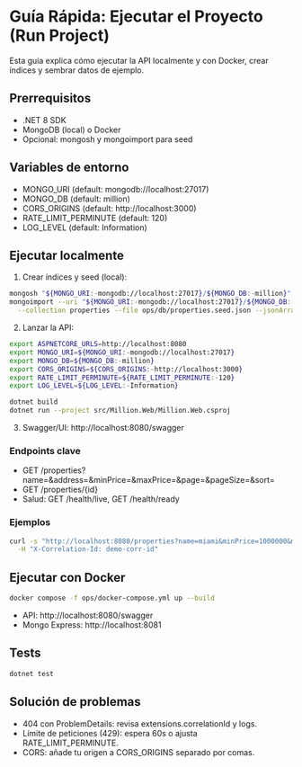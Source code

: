 # Guía Rápida: Ejecutar el Proyecto (Run Project)

Esta guía explica cómo ejecutar la API localmente y con Docker, crear índices y sembrar datos de ejemplo.

## Prerrequisitos
- .NET 8 SDK
- MongoDB (local) o Docker
- Opcional: mongosh y mongoimport para seed

## Variables de entorno
- MONGO_URI (default: mongodb://localhost:27017)
- MONGO_DB (default: million)
- CORS_ORIGINS (default: http://localhost:3000)
- RATE_LIMIT_PERMINUTE (default: 120)
- LOG_LEVEL (default: Information)

## Ejecutar localmente
1) Crear índices y seed (local):
```bash
mongosh "${MONGO_URI:-mongodb://localhost:27017}/${MONGO_DB:-million}" ops/db/create-indexes.js
mongoimport --uri "${MONGO_URI:-mongodb://localhost:27017}/${MONGO_DB:-million}" \
  --collection properties --file ops/db/properties.seed.json --jsonArray
```
2) Lanzar la API:
```bash
export ASPNETCORE_URLS=http://localhost:8080
export MONGO_URI=${MONGO_URI:-mongodb://localhost:27017}
export MONGO_DB=${MONGO_DB:-million}
export CORS_ORIGINS=${CORS_ORIGINS:-http://localhost:3000}
export RATE_LIMIT_PERMINUTE=${RATE_LIMIT_PERMINUTE:-120}
export LOG_LEVEL=${LOG_LEVEL:-Information}

dotnet build
dotnet run --project src/Million.Web/Million.Web.csproj
```
3) Swagger/UI: http://localhost:8080/swagger

### Endpoints clave
- GET /properties?name=&address=&minPrice=&maxPrice=&page=&pageSize=&sort=
- GET /properties/{id}
- Salud: GET /health/live, GET /health/ready

### Ejemplos
```bash
curl -s "http://localhost:8080/properties?name=miami&minPrice=1000000&maxPrice=5000000&sort=-price" \
  -H "X-Correlation-Id: demo-corr-id"
```

## Ejecutar con Docker
```bash
docker compose -f ops/docker-compose.yml up --build
```
- API: http://localhost:8080/swagger
- Mongo Express: http://localhost:8081

## Tests
```bash
dotnet test
```

## Solución de problemas
- 404 con ProblemDetails: revisa extensions.correlationId y logs.
- Límite de peticiones (429): espera 60s o ajusta RATE_LIMIT_PERMINUTE.
- CORS: añade tu origen a CORS_ORIGINS separado por comas.